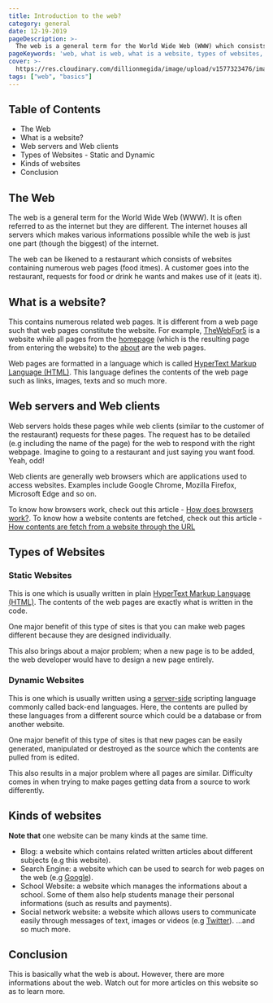 ```yaml
---
title: Introduction to the web?
category: general
date: 12-19-2019
pageDescription: >-
  The web is a general term for the World Wide Web (WWW) which consists of websites containing numerous related web pages.
pageKeywords: 'web, what is web, what is a website, types of websites, static and dynamic, static and dynamic websites, introduction to the web, www'
cover: >-
  https://res.cloudinary.com/dillionmegida/image/upload/v1577323476/images/thewebfor5/intro-web_quxdzx.jpg
tags: ["web", "basics"]
---
```


## Table of Contents
- The Web
- What is a website?
- Web servers and Web clients
- Types of Websites - Static and Dynamic
- Kinds of websites
- Conclusion

## The Web
The web is a general term for the World Wide Web (WWW). It is often referred to as the internet but they are different. The internet houses all servers which makes various informations possible while the web is just one part (though the biggest) of the internet.

The web can be likened to a restaurant which consists of websites containing numerous web pages (food itmes). A customer goes into the restaurant, requests for food or drink he wants and makes use of it (eats it).

## What is a website?
This contains numerous related web pages. It is different from a web page such that web pages constitute the website. For example, [TheWebFor5](https://thewebfor5.com) is a website while all pages from the [homepage](https://thewebfor5.com) (which is the resulting page from entering the website) to the [about](https://thewebfor5.com/about) are the web pages.

Web pages are formatted in a language which is called [HyperText Markup Language (HTML)](https://thewebfor/p/introduction-to-html). This language defines the contents of the web page such as links, images, texts and so much more.

## Web servers and Web clients
Web servers holds these pages while web clients (similar to the customer of the restaurant) requests for these pages. The request has to be detailed (e.g including the name of the page) for the web to respond with the right webpage. Imagine to going to a restaurant and just saying you want food. Yeah, odd!

Web clients are generally web browsers which are applications used to access websites. Examples include Google Chrome, Mozilla Firefox, Microsoft Edge and so on.

To know how browsers work, check out this article - [How does browsers work?](). To know how a website contents are fetched, check out this article - [How contents are fetch from a website through the URL]()

## Types of Websites
### Static Websites
This is one which is usually written in plain [HyperText Markup Language (HTML)](https://thewebfor/p/introduction-to-html). The contents of the web pages are exactly what is written in the code.

One major benefit of this type of sites is that you can make web pages different because they are designed individually.

This also brings about a major problem; when a new page is to be added, the web developer would have to design a new page entirely.

### Dynamic Websites
This is one which is usually written using a [server-side]() scripting language commonly called back-end languages. Here, the contents are pulled by these languages from a different source which could be a database or from another website.

One major benefit of this type of sites is that new pages can be easily generated, manipulated or destroyed as the source which the contents are pulled from is edited.

This also results in a major problem where all pages are similar. Difficulty comes in when trying to make pages getting data from a source to work differently.

## Kinds of websites
**Note that** one website can be many kinds at the same time.
- Blog: a website which contains related written articles about different subjects (e.g this website).
- Search Engine: a website which can be used to search for web pages on the web (e.g [Google](https://google.com)).
- School Website: a website which manages the informations about a school. Some of them also help students manage their personal informations (such as results and payments).
- Social network website: a website which allows users to communicate easily through messages of text, images or videos (e.g [Twitter](https://twitter.com)).
...and so much more.

## Conclusion
This is basically what the web is about. However, there are more informations about the web. Watch out for more articles on this website so as to learn more.